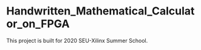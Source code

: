 # Handwritten_Mathematical_Calculator_on_FPGA
This project is built for 2020 SEU-Xilinx Summer School.
